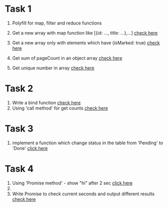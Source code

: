 # Task 1
 1. Polyfill for map, filter and reduce functions

 2. Get a new array with map function like [{id: ..., title: ...},...]
    [check here](https://codepen.io/pechurinalena/pen/oNBOmbN)

 3. Get a new array only with elements which have (isMarked: true)
    [check here](https://codepen.io/pechurinalena/pen/NWdmJwV?editors=1111)
    
 4. Get sum of pageCount in an object array
    [check here](https://codepen.io/pechurinalena/pen/WNRWBQZ?editors=0001)
    
 5. Get unique number in array 
    [check here](https://codepen.io/pechurinalena/pen/rNjbgoX)
    
# Task 2
  1. Write a bind function 
    [check here](https://codepen.io/pechurinalena/pen/NWdVjgw)
  2. Using 'call method' for get counts
    [check here](https://codepen.io/pechurinalena/pen/abprwBN)
     
# Task 3 
  1. implement a function which change status in the table from 'Pending' to 'Done'
    [click here](https://codepen.io/pechurinalena/pen/JjEqMVw) 
     
# Task 4
  1. Using 'Promise method' - show "hi" after 2 sec
    [click here](https://codepen.io/pechurinalena/pen/jOyjbvo?e~~~~ditors=1012)
  2. 
  3. Write Promise to check current seconds and output different results
    [check here](https://codepen.io/pechurinalena/pen/QWdXEZP?editors=0012)